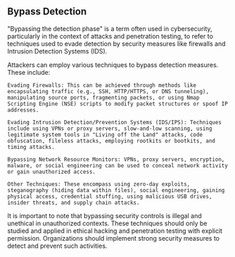 ## Bypass Detection

"Bypassing the detection phase" is a term often used in cybersecurity, particularly in the context of attacks and penetration testing, to refer to techniques used to evade detection by security measures like firewalls and Intrusion Detection Systems (IDS).

Attackers can employ various techniques to bypass detection measures. These include:

    Evading Firewalls: This can be achieved through methods like encapsulating traffic (e.g., SSH, HTTP/HTTPS, or DNS tunneling), manipulating source ports, fragmenting packets, or using Nmap Scripting Engine (NSE) scripts to modify packet structures or spoof IP addresses.

    Evading Intrusion Detection/Prevention Systems (IDS/IPS): Techniques include using VPNs or proxy servers, slow-and-low scanning, using legitimate system tools in "Living off the Land" attacks, code obfuscation, fileless attacks, employing rootkits or bootkits, and timing attacks.

    Bypassing Network Resource Monitors: VPNs, proxy servers, encryption, malware, or social engineering can be used to conceal network activity or gain unauthorized access.

    Other Techniques: These encompass using zero-day exploits, steganography (hiding data within files), social engineering, gaining physical access, credential stuffing, using malicious USB drives, insider threats, and supply chain attacks.

It is important to note that bypassing security controls is illegal and unethical in unauthorized contexts. These techniques should only be studied and applied in ethical hacking and penetration testing with explicit permission. Organizations should implement strong security measures to detect and prevent such activities.